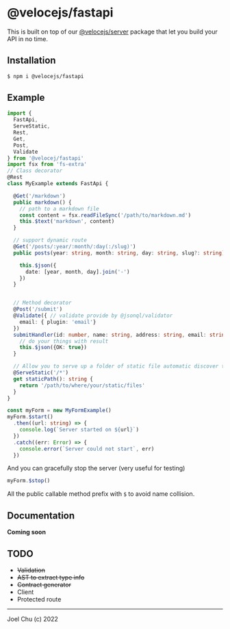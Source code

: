 # @velocejs/fastapi

This is built on top of our [@velocejs/server]() package that let you build
your API in no time.

## Installation

```sh
$ npm i @velocejs/fastapi
```

## Example

```ts
import {
  FastApi,
  ServeStatic,
  Rest,
  Get,
  Post,
  Validate
} from '@velocej/fastapi'
import fsx from 'fs-extra'
// Class decorator
@Rest
class MyExample extends FastApi {

  @Get('/markdown')
  public markdown() {
    // path to a markdown file
    const content = fsx.readFileSync('/path/to/markdown.md')
    this.$text('markdown', content)
  }

  // support dynamic route
  @Get('/posts/:year/:month/:day(:/slug)')
  public posts(year: string, month: string, day: string, slug?: string) {

    this.$json({
      date: [year, month, day].join('-')
    })
  }


  // Method decorator
  @Post('/submit')
  @Validate({ // validate provide by @jsonql/validator
    email: { plugin: 'email'}
  })
  submitHandler(id: number, name: string, address: string, email: string) {
    // do your things with result
    this.$json({OK: true})
  }

  // Allow you to serve up a folder of static file automatic discover the index.html
  @ServeStatic('/*')
  get staticPath(): string {
    return '/path/to/where/your/static/files'
  }
}

const myForm = new MyFormExample()
myForm.$start()
  .then((url: string) => {
    console.log(`Server started on ${url}`)
  })
  .catch((err: Error) => {
    console.error(`Server could not start`, err)
  })
```

And you can gracefully stop the server (very useful for testing)

```ts
myForm.$stop()
```

All the public callable method prefix with `$` to avoid name collision.


## Documentation

**Coming soon**

## TODO

- ~~Validation~~
- ~~AST to extract type info~~
- ~~Contract generator~~
- Client
- Protected route

---

Joel Chu (c) 2022
